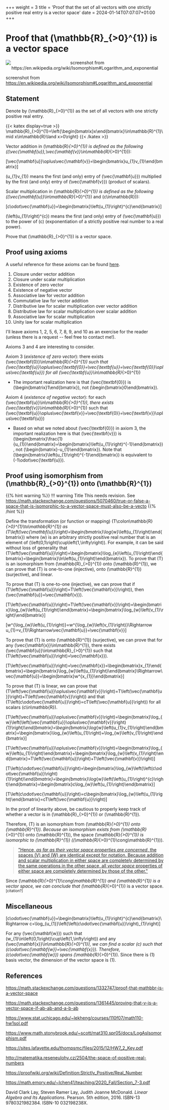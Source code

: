 +++
weight = 3
title = 'Proof that the set of all vectors with one strictly positive real entry is a vector space'
date = 2024-01-14T07:07:07+01:00
+++

# Proof that \(\mathbb{R}_{>0}^{1}\) is a vector space

<p align="center"><img alt="screenshot from https://en.wikipedia.org/wiki/Isomorphism#Logarithm_and_exponential" src="/airspace/img/en.wikipedia.org_wiki_Isomorphism.png" /></p>

screenshot from https://en.wikipedia.org/wiki/Isomorphism#Logarithm_and_exponential

## Statement

Denote by \(\mathbb{R}_{>0}^{1}\) as the set of all vectors with one strictly positive real entry.

{{< katex display=true >}}
\mathbb{R}_{>0}^{1}=\left\{\begin{bmatrix}x\end{bmatrix}\in\mathbb{R}^{1}\mid x\in\mathbb{R}\land x>0\right\}
{{< /katex >}}

Vector addition in \(\mathbb{R}_{>0}^{1}\) is defined as the following (\(\vec{\mathbf{u}},\vec{\mathbf{v}}\in\mathbb{R}_{>0}^{1}\)):

\[\vec{\mathbf{u}}\oplus\vec{\mathbf{v}}=\begin{bmatrix}u_{1}v_{1}\end{bmatrix}\]

\(u_{1}v_{1}\) means the first (and only) entry of \(\vec{\mathbf{u}}\) multiplied by the first (and only) entry of \(\vec{\mathbf{v}}\) (product of scalars).

Scalar multiplication in \(\mathbb{R}_{>0}^{1}\) is defined as the following (\(\vec{\mathbf{u}}\in\mathbb{R}_{>0}^{1}\) and \(c\in\mathbb{R}\)):

\[c\odot\vec{\mathbf{u}}=\begin{bmatrix}\left(u_{1}\right)^{c}\end{bmatrix}\]

\(\left(u_{1}\right)^{c}\) means the first (and only) entry of \(\vec{\mathbf{u}}\) to the power of \(c\) (exponentiation of a strictly positive real number to a real power).

Prove that \(\mathbb{R}_{>0}^{1}\) is a vector space.

## Proof using axioms

A useful reference for these axioms can be found [here](https://www.stat.uchicago.edu/~lekheng/courses/110f07/cheatsheet.pdf).

1. Closure under vector addition
2. Closure under scalar multiplication
3. Existence of zero vector
4. Existence of negative vector
5. Associative law for vector addition
6. Commutative law for vector addition
7. Distributive law for scalar multiplication over vector addition
8. Distributive law for scalar multiplication over scalar addition
9. Associative law for scalar multiplication
10. Unity law for scalar multiplication

I'll leave axioms 1, 2, 5, 6, 7, 8, 9, and 10 as an exercise for the reader (unless there is a request -- feel free to contact me!).

Axioms 3 and 4 are interesting to consider.

Axiom 3 (*existence of zero vector*): there exists \(\vec{\textbf{0}}\in\mathbb{R}_{>0}^{1}\) such that \(\vec{\textbf{u}}\oplus\vec{\textbf{0}}=\vec{\textbf{u}}=\vec{\textbf{0}}\oplus\vec{\textbf{u}}\) for all \(\vec{\textbf{u}}\in\mathbb{R}_{>0}^{1}\)

* The important realization here is that \(\vec{\textbf{0}}\) is \(\begin{bmatrix}1\end{bmatrix}\), not \(\begin{bmatrix}0\end{bmatrix}\).

Axiom 4 (*existence of negative vector*): for each \(\vec{\textbf{u}}\in\mathbb{R}_{>0}^{1}\), there exists \(\vec{\textbf{v}}\in\mathbb{R}_{>0}^{1}\) such that \(\vec{\textbf{u}}\oplus\vec{\textbf{v}}=\vec{\textbf{0}}=\vec{\textbf{v}}\oplus\vec{\textbf{u}}\)

* Based on what we noted about \(\vec{\textbf{0}}\) in axiom 3, the important realization here is that \(\vec{\textbf{v}}\) is \(\begin{bmatrix}\frac{1}{u_{1}}\end{bmatrix}=\begin{bmatrix}\left(u_{1}\right)^{-1}\end{bmatrix}\), not \(\begin{bmatrix}-u_{1}\end{bmatrix}\). Note that \(\begin{bmatrix}\left(u_{1}\right)^{-1}\end{bmatrix}\) is equivalent to \(-1\odot\vec{\textbf{u}}\).

## Proof using isomorphism from \(\mathbb{R}_{>0}^{1}\) onto \(\mathbb{R}^{1}\)

{{% hint warning %}}
!!! warning Title
    This needs revision. See https://math.stackexchange.com/questions/5070460/true-or-false-a-space-that-is-isomorphic-to-a-vector-space-must-also-be-a-vecto
{{% /hint %}}

Define the transformation (or function or mapping) \(T\colon\mathbb{R}_{>0}^{1}\to\mathbb{R}^{1}\) as \(T\left(\vec{\mathbf{u}}\right)=\begin{bmatrix}\log_{w}\left(u_{1}\right)\end{bmatrix}\) where \(w\) is an arbitrary strictly positive real number that is an element of \(\left(0,1\right)\cup\left(1,\infty\right)\). For example, it can be said without loss of generality that \(T\left(\vec{\mathbf{u}}\right)=\begin{bmatrix}\log_{e}\left(u_{1}\right)\end{bmatrix}=\begin{bmatrix}\ln\left(u_{1}\right)\end{bmatrix}\). To prove that \(T\) is an isomorphism from \(\mathbb{R}_{>0}^{1}\) onto \(\mathbb{R}^{1}\), we can prove that \(T\) is one-to-one (injective), onto \(\mathbb{R}^{1}\) (surjective), and linear.

To prove that \(T\) is one-to-one (injective), we can prove that if \(T\left(\vec{\mathbf{u}}\right)=T\left(\vec{\mathbf{v}}\right)\), then \(\vec{\mathbf{u}}=\vec{\mathbf{v}}\).

\[T\left(\vec{\mathbf{u}}\right)=T\left(\vec{\mathbf{v}}\right)=\begin{bmatrix}\log_{w}\left(u_{1}\right)\end{bmatrix}=\begin{bmatrix}\log_{w}\left(v_{1}\right)\end{bmatrix}\]

\[w^{\log_{w}\left(u_{1}\right)}=w^{\log_{w}\left(v_{1}\right)}\Rightarrow u_{1}=v_{1}\Rightarrow\vec{\mathbf{u}}=\vec{\mathbf{v}}\]

To prove that \(T\) is onto \(\mathbb{R}^{1}\) (surjective), we can prove that for any \(\vec{\mathbf{x}}\in\mathbb{R}^{1}\), there exists \(\vec{\mathbf{u}}\in\mathbb{R}_{>0}^{1}\) such that \(T\left(\vec{\mathbf{u}}\right)=\vec{\mathbf{x}}\).

\[T\left(\vec{\mathbf{u}}\right)=\vec{\mathbf{x}}=\begin{bmatrix}x_{1}\end{bmatrix}=\begin{bmatrix}\log_{w}\left(u_{1}\right)\end{bmatrix}\Rightarrow\vec{\mathbf{u}}=\begin{bmatrix}w^{x_{1}}\end{bmatrix}\]

To prove that \(T\) is linear, we can prove that \(T\left(\vec{\mathbf{u}}\oplus\vec{\mathbf{v}}\right)=T\left(\vec{\mathbf{u}}\right)+T\left(\vec{\mathbf{v}}\right)\) and that \(T\left(c\odot\vec{\mathbf{u}}\right)=cT\left(\vec{\mathbf{u}}\right)\) for all scalars \(c\in\mathbb{R}\).

\[T\left(\vec{\mathbf{u}}\oplus\vec{\mathbf{v}}\right)=\begin{bmatrix}\log_{w}\left(\left(\vec{\mathbf{u}}\oplus\vec{\mathbf{v}}\right)_{1}\right)\end{bmatrix}=\begin{bmatrix}\log_{w}\left(u_{1}v_{1}\right)\end{bmatrix}=\begin{bmatrix}\log_{w}\left(u_{1}\right)+\log_{w}\left(v_{1}\right)\end{bmatrix}\]

\[T\left(\vec{\mathbf{u}}\oplus\vec{\mathbf{v}}\right)=\begin{bmatrix}\log_{w}\left(u_{1}\right)\end{bmatrix}+\begin{bmatrix}\log_{w}\left(v_{1}\right)\end{bmatrix}=T\left(\vec{\mathbf{u}}\right)+T\left(\vec{\mathbf{v}}\right)\]

\[T\left(c\odot\vec{\mathbf{u}}\right)=\begin{bmatrix}\log_{w}\left(\left(c\odot\vec{\mathbf{u}}\right)_{1}\right)\end{bmatrix}=\begin{bmatrix}\log_{w}\left(\left(u_{1}\right)^{c}\right)\end{bmatrix}=\begin{bmatrix}c\log_{w}\left(u_{1}\right)\end{bmatrix}\]

\[T\left(c\odot\vec{\mathbf{u}}\right)=c\begin{bmatrix}\log_{w}\left(u_{1}\right)\end{bmatrix}=cT\left(\vec{\mathbf{u}}\right)\]

In the proof of linearity above, be cautious to properly keep track of whether a vector is in \(\mathbb{R}_{>0}^{1}\) or \(\mathbb{R}^{1}\).

Therefore, \(T\) is an isomorphism from \(\mathbb{R}_{>0}^{1}\) onto \(\mathbb{R}^{1}\). Because an isomorphism exists from \(\mathbb{R}_{>0}^{1}\) onto \(\mathbb{R}^{1}\), the space \(\mathbb{R}_{>0}^{1}\) is isomorphic to \(\mathbb{R}^{1}\) (\(\mathbb{R}_{>0}^{1}\cong\mathbb{R}^{1}\)).

> ["Hence, *as far as their vector space properties are concerned*, the spaces \(V\) and \(W\) are identical except for notation. Because addition and scalar multiplication in either space are completely determined by the same operations in the other space, all *vector space* properties of either space are completely determined by those of the other."](https://math.emory.edu/~lchen41/teaching/2020_Fall/Section_7-3.pdf)

Since \(\mathbb{R}_{>0}^{1}\cong\mathbb{R}^{1}\) and \(\mathbb{R}^{1}\) is a vector space, we can conclude that \(\mathbb{R}_{>0}^{1}\) is a vector space.<sup>[citation?]</sup>

## Miscellaneous

\[c\odot\vec{\mathbf{u}}=\begin{bmatrix}\left(u_{1}\right)^{c}\end{bmatrix}\Rightarrow c=\log_{u_{1}}\left(\left(c\odot\vec{\mathbf{u}}\right)_{1}\right)\]

For any \(\vec{\mathbf{w}}\) such that \(w_{1}\in\left(0,1\right)\cup\left(1,\infty\right)\) and any \(\vec{\mathbf{x}}\in\mathbb{R}_{>0}^{1}\), we can find a scalar \(c\) such that \(c\odot\vec{\mathbf{w}}=\vec{\mathbf{x}}\). Therefore, \(c\odot\vec{\mathbf{w}}\) spans \(\mathbb{R}_{>0}^{1}\). Since there is \(1\) basis vector, the dimension of the vector space is \(1\).

## References

https://math.stackexchange.com/questions/1332747/proof-that-mathbbr-is-a-vector-space

https://math.stackexchange.com/questions/1361445/proving-that-v-is-a-vector-space-if-ab-ab-and-a-b-ab

https://www.stat.uchicago.edu/~lekheng/courses/110f07/math110-hw1sol.pdf

https://www.math.stonybrook.edu/~scott/mat310.spr05/docs/LogAsIsomorphism.pdf

https://sites.lafayette.edu/thompsmc/files/2015/12/HW7_2_Key.pdf

http://matematika.reseneulohy.cz/2504/the-space-of-positive-real-numbers

https://proofwiki.org/wiki/Definition:Strictly_Positive/Real_Number

https://math.emory.edu/~lchen41/teaching/2020_Fall/Section_7-3.pdf

David Clark Lay, Steven Ramer Lay, Judith Joanne McDonald. *Linear Algebra and Its Applications*. Pearson. 5th edition, 2016. ISBN-13 9780321982384. ISBN-10 032198238X.